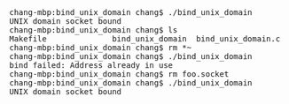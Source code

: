 <pre>
chang-mbp:bind_unix_domain chang$ ./bind_unix_domain
UNIX domain socket bound
chang-mbp:bind_unix_domain chang$ ls
Makefile		   	  bind_unix_domain	bind_unix_domain.c	bind_unix_domain.c~	bind_unix_domain.o foo.socket
chang-mbp:bind_unix_domain chang$ rm *~
chang-mbp:bind_unix_domain chang$ ./bind_unix_domain
bind failed: Address already in use
chang-mbp:bind_unix_domain chang$ rm foo.socket
chang-mbp:bind_unix_domain chang$ ./bind_unix_domain
UNIX domain socket bound
</pre>